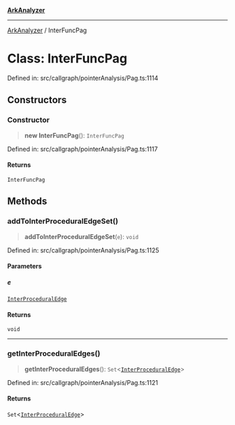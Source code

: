 [**ArkAnalyzer**](../README.md)

***

[ArkAnalyzer](../globals.md) / InterFuncPag

# Class: InterFuncPag

Defined in: src/callgraph/pointerAnalysis/Pag.ts:1114

## Constructors

### Constructor

> **new InterFuncPag**(): `InterFuncPag`

Defined in: src/callgraph/pointerAnalysis/Pag.ts:1117

#### Returns

`InterFuncPag`

## Methods

### addToInterProceduralEdgeSet()

> **addToInterProceduralEdgeSet**(`e`): `void`

Defined in: src/callgraph/pointerAnalysis/Pag.ts:1125

#### Parameters

##### e

[`InterProceduralEdge`](../type-aliases/InterProceduralEdge.md)

#### Returns

`void`

***

### getInterProceduralEdges()

> **getInterProceduralEdges**(): `Set`\<[`InterProceduralEdge`](../type-aliases/InterProceduralEdge.md)\>

Defined in: src/callgraph/pointerAnalysis/Pag.ts:1121

#### Returns

`Set`\<[`InterProceduralEdge`](../type-aliases/InterProceduralEdge.md)\>
